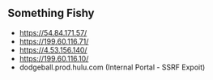 
## Something Fishy
* https://54.84.171.57/
* https://199.60.116.71/
* https://4.53.156.140/
* https://199.60.116.10/
* dodgeball.prod.hulu.com (Internal Portal - SSRF Expoit)